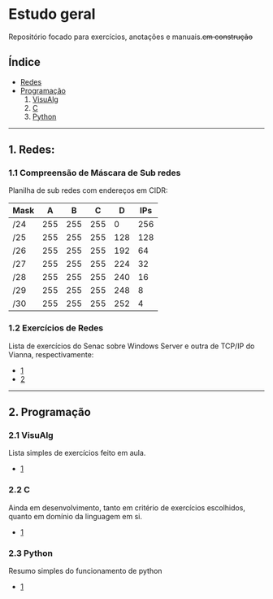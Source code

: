 # Estudo geral
Repositório focado para exercícios, anotações e manuais.~~em construção~~
## Índice
- [Redes](#redes)
- [Programação](#programação)
  1. [VisuAlg](#visualg)
  2. [C](#c)
  3. [Python](#python)
-------------

<a name="redes"></a>
## 1. Redes:
### 1.1 Compreensão de Máscara de Sub redes
Planilha de sub redes com endereços em CIDR:

| Mask | A | B | C | D | IPs|
| ---- | - | - | - | - | - |
| /24 | 255|255|255|0|256 |
| /25 | 255|255|255|128|128|
| /26 | 255|255|255|192|64|
| /27 | 255|255|255|224|32|
| /28 | 255|255|255|240|16|
| /29 | 255|255|255|248|8|
| /30 | 255|255|255|252|4|

### 1.2 Exercícios de Redes

Lista de exercícios do Senac sobre Windows Server e outra de TCP/IP do Vianna, respectivamente:
  - [1](https://github.com/3rdglaz/study/blob/main/Exercicios%20Windows%20Server.md)
  - [2](https://github.com/3rdglaz/study/blob/main/Exerc%C3%ADcio%20Rede%20Geral.md)
------------
<a name="programação"></a>
## 2. Programação
<a name="visualg"></a>
### 2.1 VisuAlg
Lista simples de exercícios feito em aula.
 - [1](https://github.com/3rdglaz/study/blob/main/visuAlg.alg)
<a name="c"></a>
### 2.2 C
Ainda em desenvolvimento, tanto em critério de exercícios escolhidos, quanto em domínio da linguagem em si.
 - [1](https://github.com/3rdglaz/study/blob/main/atividade_avaliativa.c)
<a name="python"></a>
### 2.3 Python
Resumo simples do funcionamento de python
 - [1](https://github.com/3rdglaz/study/blob/main/trabalho%20python.md)
